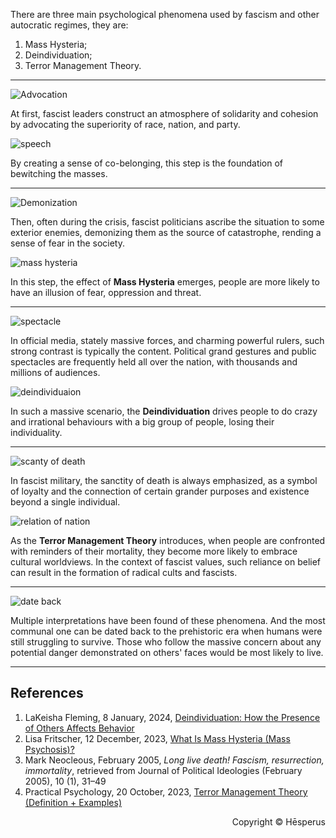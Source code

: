 There are three main psychological phenomena used by fascism and other autocratic regimes, they are:
1. Mass Hysteria;
2. Deindividuation;
3. Terror Management Theory.

---

![Advocation](https://img1.tucang.cc/api/image/show/323a9bfde05017280127ee81272af305)

At first, fascist leaders construct an atmosphere of solidarity and cohesion by advocating the superiority of race, nation, and party.

![speech](https://img1.tucang.cc/api/image/show/a5cf430e635e875498bb5905a2f107a4)

By creating a sense of co-belonging, this step is the foundation of bewitching the masses.

---

![Demonization](https://img1.tucang.cc/api/image/show/e6fef584fde81c7de88ff418817d4093)

Then, often during the crisis, fascist politicians ascribe the situation to some exterior enemies, demonizing them as the source of catastrophe, rending a sense of fear in the society.

![mass hysteria](https://img1.tucang.cc/api/image/show/90f2f6da5a06050a91807e5a85c5ca84)

In this step, the effect of **Mass Hysteria** emerges, people are more likely to have an illusion of fear, oppression and threat.

---

![spectacle](https://img1.tucang.cc/api/image/show/1c6bb86210c61a98ce7e62897146fb95)

In official media, stately massive forces, and charming powerful rulers, such strong contrast is typically the content. Political grand gestures and public spectacles are frequently held all over the nation, with thousands and millions of audiences.

![deindividuaion](https://img1.tucang.cc/api/image/show/15589498a28ddc590d52889854b23f56)

In such a massive scenario, the **Deindividuation** drives people to do crazy and irrational behaviours with a big group of people, losing their individuality.

---

![scanty of death](https://img1.tucang.cc/api/image/show/d3e702d38c2d34c849965e735a2700e6)

In fascist military, the sanctity of death is always emphasized, as a symbol of loyalty and the connection of certain grander purposes and existence beyond a single individual.

![relation of nation](https://img1.tucang.cc/api/image/show/b365e7d4200e9bba413042ce8d1b936f)

As the **Terror Management Theory** introduces, when people are confronted with reminders of their mortality, they become more likely to embrace cultural worldviews. In the context of fascist values, such reliance on belief can result in the formation of radical cults and fascists.

---

![date back](https://img1.tucang.cc/api/image/show/c70d1d8b96bb602c00b5416064932f41)

Multiple interpretations have been found of these phenomena. And the most communal one can be dated back to the prehistoric era when humans were still struggling to survive. Those who follow the massive concern about any potential danger demonstrated on others' faces would be most likely to live.

---

## References

1. LaKeisha Fleming, 8 January, 2024, [Deindividuation: How the Presence of Others Affects Behavior](https://www.verywellmind.com/deindividuation-7546896)
2. Lisa Fritscher, 12 December, 2023, [What Is Mass Hysteria (Mass Psychosis)?](https://www.verywellmind.com/understanding-groupthink-2671595)
3. Mark Neocleous, February 2005, _Long live death! Fascism, resurrection, immortality_, retrieved from Journal of Political Ideologies (February 2005), 10 (1), 31–49
4. Practical Psychology, 20 October, 2023, [Terror Management Theory (Definition + Examples)](https://practicalpie.com/terror-management-theory/)

<p style="text-align: right;">Copyright ©️ Hēsperus</p>